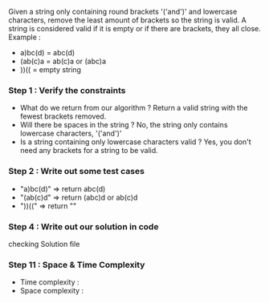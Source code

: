 Given a string only containing round brackets '('and')' and lowercase characters,
remove the least amount of brackets so the string is valid.
A string is considered valid if it is empty or if there are brackets, they all close.
Example :
- a)bc(d) = abc(d)
- (ab(c)a = ab(c)a or (abc)a
- ))(( = empty string

### Step 1 : Verify the constraints
- What do we return from our algorithm ? Return a valid string with the fewest brackets removed.
- Will there be spaces in the string ? No, the string only contains lowercase characters, '('and')'
- Is a string containing only lowercase characters valid ? Yes, you don't need any brackets for a string to be valid.

### Step 2 : Write out some test cases
- "a)bc(d)" => return abc(d)
- "(ab(c)d" => return (abc)d or ab(c)d
- "))((" => return ""
    

### Step 4 : Write out our solution in code
checking Solution file

### Step 11 : Space & Time Complexity
- Time complexity : 
- Space complexity : 

